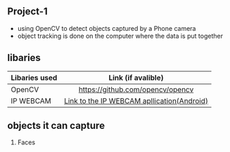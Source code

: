 ## Project-1 
  - using OpenCV to detect objects captured by a Phone camera 
  - object tracking is done on the computer where the data is put together  

  ## libaries 

   | Libaries used | Link (if avalible)        
   | ------------- |:-------------:| 
   | OpenCV        | https://github.com/opencv/opencv |
   | IP WEBCAM     | [Link to the IP WEBCAM apllication(Android)](https://play.google.com/store/apps/details?id=com.pas.webcam&hl=en_US)      |   

  ## objects it can capture 
  1. Faces
